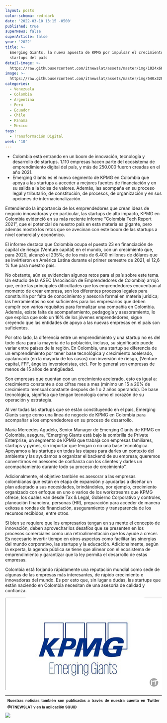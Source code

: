 ```yaml
---
layout: posts
color-schema: red-dark
date: '2022-03-10 13:15 -0500'
published: true
superNews: false
superArticle: false
year: '2022'
title: >-
  Emerging Giants, la nueva apuesta de KPMG por impulsar el crecimiento de las
  startups del país
detail-image: >-
  https://raw.githubusercontent.com/itnewslat/assets/master/img/1024x680/kpmg-eg-g.jpg
image: >-
  https://raw.githubusercontent.com/itnewslat/assets/master/img/540x320/kpmg-eg-p.jpg
categories:
  - Venezuela
  - Colombia
  - Argentina
  - Perú
  - Ecuador
  - Chile
  - Panama
  - Mexico
tags:
  - Transformación Digital
week: '10'
---
```

- Colombia está entrando en un boom de innovación, tecnología y desarrollo de startups. 1.110 empresas hacen parte del ecosistema de emprendimiento digital del país, y más de 250.000 fueron creadas en el año 2021.
- Emerging Giants es el nuevo segmento de KPMG en Colombia que apoya a las startups a acceder a mejores fuentes de financiación y en su salida a la bolsa de valores. Además, las acompaña en su proceso legal y tributario, de constitución, de procesos, de organización y en sus opciones de internacionalización.

Entendiendo la importancia de los emprendedores que crean ideas de negocio innovadoras y en particular, las startups de alto impacto, KPMG en Colombia evidenció en su más reciente informe “Colombia Tech Report 2021”, que el potencial de nuestro país en esta materia es gigante, pero además mostró los retos que se avecinan con este boom de las startups a nivel comercial y económico. 

El informe destaca que Colombia ocupa el puesto 23 en financiación de capital de riesgo (Venture capital) en el mundo, con un crecimiento que, para 2020, alcanzó el 235%; de los más de 6.400 millones de dólares que se invirtieron en América Latina durante el primer semestre de 2021, el 12,6 % fue para nuestro país. 

No obstante, aún se evidencian algunos retos para el país sobre este tema. Un estudio de la ASEC (Asociación de Emprendedores de Colombia) arrojó que, entre las principales dificultades que los emprendedores encuentran al momento de crear empresa, son los diferentes procesos legales para constituirla por falta de conocimiento y asesoría formal en materia jurídica; las herramientas no son suficientes para los empresarios que deben cumplir con varios requisitos para formalizar una compañía en Colombia. Además, existe falta de acompañamiento, pedagogía y asesoramiento, lo que explica que solo un 16% de los jóvenes emprendedores, sigue creyendo que las entidades de apoyo a las nuevas empresas en el país son suficientes. 

Por otro lado, la diferencia entre un emprendimiento y una startup no es del todo clara para la mayoría de la población, incluso, su significado puede variar entre países de la región. En Colombia, una startup se diferencia de un emprendimiento por tener base tecnológica y crecimiento acelerado, apalancado (en la mayoría de los casos) con inversión de riesgo, (Venture capital, FFF, ángeles inversionistas, etc). Por lo general son empresas de menos de 15 años de antigüedad.
 
Son empresas que cuentan con un crecimiento acelerado, esto es igual a: crecimiento constante a dos cifras mes a mes (mínimo un 15 a 20% de crecimiento mensual constante después de 1 o 2 años operando). De base tecnológica, significa que tengan tecnología como el corazón de su operación y estrategia.

Al ver todas las startups que se están constituyendo en el país, Emerging Giants surge como una línea de negocio de KPMG en Colombia para acompañar a los emprendedores en su proceso de desarrollo.   

María Mercedes Agudelo, Senior Manager de Emerging Giants de KPMG en Colombia, asegura, “Emerging Giants está bajo la sombrilla de Private Enterprise, un segmento de KPMG que trabaja con empresas familiares, startups y pymes, sin importar que tengan o no una base tecnológica. Apoyamos a las startups en todas las etapas para darles un contexto del ambiente y las ayudamos a organizar el backend de su empresa; queremos convertirnos en asesores de confianza con los clientes y darles un acompañamiento durante todo su proceso de crecimiento”.

Adicionalmente, el objetivo también es asesorar a las empresas colombianas que están en etapa de expansión y ayudarlas a diseñar un plan adaptado a sus necesidades, brindándoles, por ejemplo, crecimiento organizado con enfoque en uno o varios de los workstreams que KPMG ofrece, los cuales van desde Tax & Legal, Gobierno Corporativo y controles, planeación financiera, personas (HR), preparación para acceder de manera exitosa a rondas de financiación, aseguramiento y transparencia de los recursos recibidos, entre otros. 

Si bien se requiere que los empresarios tengan en su mente el concepto de innovación, deben aprovechar los desafíos que se presenten en los procesos comerciales como una retroalimentación que los ayude a crecer. Es necesario invertir tiempo en otros aspectos como facilitar las sinergias del mundo corporativo, las startups y la educación. Adicionalmente, según la experta, la agenda pública se tiene que alinear con el ecosistema de emprendimiento y garantizar que la ley permita el desarrollo de estas empresas. 

Colombia está forjando rápidamente una reputación mundial como sede de algunas de las empresas más interesantes, de rápido crecimiento e innovadoras del mundo. Es por esto que, sin lugar a dudas, las startups que están naciendo en Colombia necesitan de una asesoría de calidad y confianza.


![](https://raw.githubusercontent.com/itnewslat/assets/master/img/540x320/kpmg-eg-p.jpg)

<table style="height: 42px;" width="569">
<tbody>
<tr>
<td style="text-align: justify;"><sub><strong>Nuestras noticias también son publicadas a través de nuestra cuenta en Twitter <a href="https://twitter.com/itnewslat?lang=es">@ITNEWSLAT</a> y en la aplicación <a href="https://squidapp.co/en/">SQUID</a></strong></sub></td>
</tr>
</tbody>
</table>

<img src="https://tracker.metricool.com/c3po.jpg?hash=56f88a41e39ab42c063cc51676587a04"/>